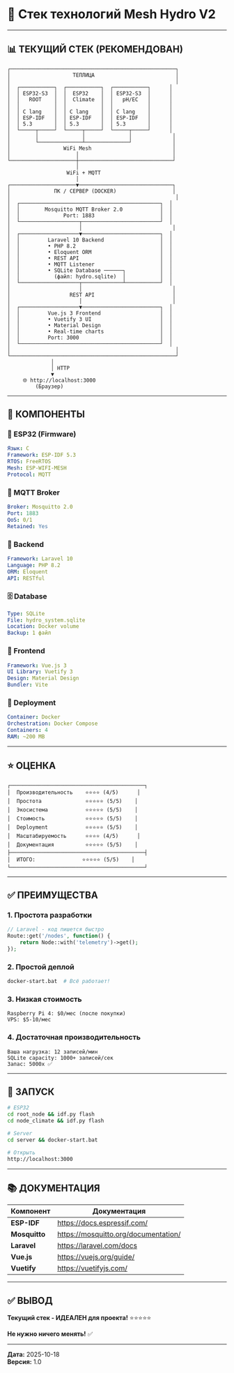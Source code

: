 # 🔧 Стек технологий Mesh Hydro V2

---

## 📊 ТЕКУЩИЙ СТЕК (РЕКОМЕНДОВАН)

```
┌─────────────────────────────────────────────────────┐
│                    ТЕПЛИЦА                          │
│                                                     │
│  ┌───────────┐  ┌───────────┐  ┌───────────┐      │
│  │ ESP32-S3  │  │  ESP32    │  │ ESP32-S3  │      │
│  │   ROOT    │  │  Climate  │  │   pH/EC   │      │
│  │           │  │           │  │           │      │
│  │ C lang    │  │ C lang    │  │ C lang    │      │
│  │ ESP-IDF   │  │ ESP-IDF   │  │ ESP-IDF   │      │
│  │ 5.3       │  │ 5.3       │  │ 5.3       │      │
│  └─────┬─────┘  └─────┬─────┘  └─────┬─────┘      │
│        │              │              │             │
│        └──────────────┴──────────────┘             │
│                 WiFi Mesh                          │
│                     │                              │
└─────────────────────┼──────────────────────────────┘
                      │
                   WiFi + MQTT
                      │
┌─────────────────────▼──────────────────────────────┐
│              ПК / СЕРВЕР (DOCKER)                  │
│                                                     │
│  ┌─────────────────────────────────────────────┐  │
│  │        Mosquitto MQTT Broker 2.0            │  │
│  │              Port: 1883                     │  │
│  └───────────────────┬─────────────────────────┘  │
│                      │                             │
│  ┌───────────────────▼─────────────────────────┐  │
│  │         Laravel 10 Backend                  │  │
│  │         • PHP 8.2                           │  │
│  │         • Eloquent ORM                      │  │
│  │         • REST API                          │  │
│  │         • MQTT Listener                     │  │
│  │         • SQLite Database ──────┐           │  │
│  │           (файл: hydro.sqlite)  │           │  │
│  └───────────────────┬─────────────┴───────────┘  │
│                      │                             │
│                   REST API                         │
│                      │                             │
│  ┌───────────────────▼─────────────────────────┐  │
│  │         Vue.js 3 Frontend                   │  │
│  │         • Vuetify 3 UI                      │  │
│  │         • Material Design                   │  │
│  │         • Real-time charts                  │  │
│  │         Port: 3000                          │  │
│  └─────────────────────────────────────────────┘  │
│                                                     │
└─────────────────────────────────────────────────────┘
              │
              │ HTTP
              ▼
     🌐 http://localhost:3000
         (Браузер)
```

---

## 🎯 КОМПОНЕНТЫ

### 🔌 ESP32 (Firmware)
```yaml
Язык: C
Framework: ESP-IDF 5.3
RTOS: FreeRTOS
Mesh: ESP-WIFI-MESH
Protocol: MQTT
```

### 📡 MQTT Broker
```yaml
Broker: Mosquitto 2.0
Port: 1883
QoS: 0/1
Retained: Yes
```

### 🔧 Backend
```yaml
Framework: Laravel 10
Language: PHP 8.2
ORM: Eloquent
API: RESTful
```

### 🗄️ Database
```yaml
Type: SQLite
File: hydro_system.sqlite
Location: Docker volume
Backup: 1 файл
```

### 🎨 Frontend
```yaml
Framework: Vue.js 3
UI Library: Vuetify 3
Design: Material Design
Bundler: Vite
```

### 🐳 Deployment
```yaml
Container: Docker
Orchestration: Docker Compose
Containers: 4
RAM: ~200 MB
```

---

## ⭐ ОЦЕНКА

```
┌───────────────────────────────────────────┐
│  Производительность    ⭐⭐⭐⭐ (4/5)      │
│  Простота              ⭐⭐⭐⭐⭐ (5/5)    │
│  Экосистема            ⭐⭐⭐⭐⭐ (5/5)    │
│  Стоимость             ⭐⭐⭐⭐⭐ (5/5)    │
│  Deployment            ⭐⭐⭐⭐⭐ (5/5)    │
│  Масштабируемость      ⭐⭐⭐⭐ (4/5)      │
│  Документация          ⭐⭐⭐⭐⭐ (5/5)    │
├───────────────────────────────────────────┤
│  ИТОГО:               ⭐⭐⭐⭐⭐ (5/5)    │
└───────────────────────────────────────────┘
```

---

## ✅ ПРЕИМУЩЕСТВА

### 1. Простота разработки
```php
// Laravel - код пишется быстро
Route::get('/nodes', function() {
    return Node::with('telemetry')->get();
});
```

### 2. Простой деплой
```bash
docker-start.bat  # Всё работает!
```

### 3. Низкая стоимость
```
Raspberry Pi 4: $0/мес (после покупки)
VPS: $5-10/мес
```

### 4. Достаточная производительность
```
Ваша нагрузка: 12 записей/мин
SQLite capacity: 1000+ записей/сек
Запас: 5000x ✅
```

---

## 🚀 ЗАПУСК

```bash
# ESP32
cd root_node && idf.py flash
cd node_climate && idf.py flash

# Server
cd server && docker-start.bat

# Открыть
http://localhost:3000
```

---

## 📚 ДОКУМЕНТАЦИЯ

| Компонент | Документация |
|-----------|--------------|
| **ESP-IDF** | https://docs.espressif.com/ |
| **Mosquitto** | https://mosquitto.org/documentation/ |
| **Laravel** | https://laravel.com/docs |
| **Vue.js** | https://vuejs.org/guide/ |
| **Vuetify** | https://vuetifyjs.com/ |

---

## ✅ ВЫВОД

**Текущий стек - ИДЕАЛЕН для проекта!** ⭐⭐⭐⭐⭐

**Не нужно ничего менять!** ✅

---

**Дата:** 2025-10-18  
**Версия:** 1.0

